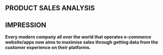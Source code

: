 ## PRODUCT SALES ANALYSIS
## IMPRESSION
__Every modern company all over the world that operates e-commerce website/apps now aims to maximise sales through getting data from the customer experience on their platforms.__
